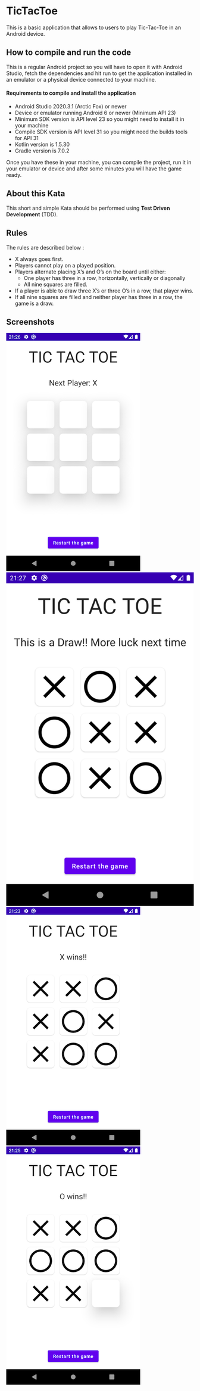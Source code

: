 # TicTacToe

This is a basic application that allows to users to play Tic-Tac-Toe in an Android device.

## How to compile and run the code

This is a regular Android project so you will have to open it with Android Studio, fetch
the dependencies and hit run to get the application installed in an emulator or a physical
device connected to your machine.

#### Requirements to compile and install the application
- Android Studio 2020.3.1 (Arctic Fox) or newer
- Device or emulator running Android 6 or newer (Minimum API 23)
- Minimum SDK version is API level 23 so you might need to install it in your machine
- Compile SDK version is API level 31 so you might need the builds tools for API 31
- Kotlin version is 1.5.30
- Gradle version is 7.0.2

Once you have these in your machine, you can compile the project, run it in your emulator
or device and after some minutes you will have the game ready.

## About this Kata

This short and simple Kata should be performed using **Test Driven Development** (TDD).

## Rules

The rules are described below :

- X always goes first.
- Players cannot play on a played position.
- Players alternate placing X’s and O’s on the board until either:
	- One player has three in a row, horizontally, vertically or diagonally
	- All nine squares are filled.
- If a player is able to draw three X’s or three O’s in a row, that player wins.
- If all nine squares are filled and neither player has three in a row, the game is a draw.


## Screenshots
![phone1|small](screenshots/phone_empty.png)
![phone1|small](screenshots/phone_draw.png)
![phone1|small](screenshots/phone_X_wins.png)
![phone1|small](screenshots/phone_O_wins.png)
